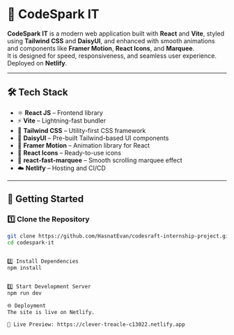 # 🚀 CodeSpark IT

**CodeSpark IT** is a modern web application built with **React** and **Vite**, styled using **Tailwind CSS** and **DaisyUI**, and enhanced with smooth animations and components like **Framer Motion**, **React Icons**, and **Marquee**.  
It is designed for speed, responsiveness, and seamless user experience. Deployed on **Netlify**.

---

## 🛠️ Tech Stack

- ⚛️ **React JS** – Frontend library
- ⚡ **Vite** – Lightning-fast bundler
- 🎨 **Tailwind CSS** – Utility-first CSS framework
- 🌼 **DaisyUI** – Pre-built Tailwind-based UI components
- 💫 **Framer Motion** – Animation library for React
- 🎈 **React Icons** – Ready-to-use icons
- 🏃 **react-fast-marquee** – Smooth scrolling marquee effect
- ☁️ **Netlify** – Hosting and CI/CD

---

## 🔧 Getting Started

### 1️⃣ Clone the Repository

```bash
git clone https://github.com/HasnatEvan/codesraft-internship-project.git
cd codespark-it


2️⃣ Install Dependencies
npm install


3️⃣ Start Development Server
npm run dev

🌐 Deployment
The site is live on Netlify.

🔗 Live Preview: https://clever-treacle-c13022.netlify.app
